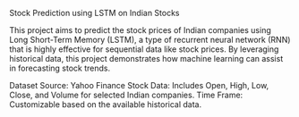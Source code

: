 Stock Prediction using LSTM on Indian Stocks

This project aims to predict the stock prices of Indian companies using Long Short-Term Memory (LSTM),
a type of recurrent neural network (RNN) that is highly effective for sequential data like stock prices. 
By leveraging historical data, this project demonstrates how machine learning can assist in forecasting stock trends.

Dataset
Source: Yahoo Finance
Stock Data: Includes Open, High, Low, Close, and Volume for selected Indian companies.
Time Frame: Customizable based on the available historical data.
